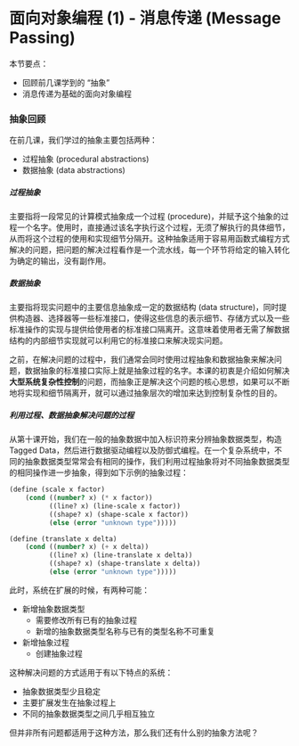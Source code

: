 # 面向对象编程 \(1\) - 消息传递 \(Message Passing\)

本节要点：

* 回顾前几课学到的 “抽象”
* 消息传递为基础的面向对象编程

### 抽象回顾

在前几课，我们学过的抽象主要包括两种：

* 过程抽象 \(procedural abstractions\)
* 数据抽象 \(data abstractions\)

##### 过程抽象

主要指将一段常见的计算模式抽象成一个过程 \(procedure\)，并赋予这个抽象的过程一个名字。使用时，直接通过该名字执行这个过程，无须了解执行的具体细节，从而将这个过程的使用和实现细节分隔开。这种抽象适用于容易用函数式编程方式解决的问题，把问题的解决过程看作是一个流水线，每一个环节将给定的输入转化为确定的输出，没有副作用。

##### 数据抽象

主要指将现实问题中的主要信息抽象成一定的数据结构 \(data structure\)，同时提供构造器、选择器等一些标准接口，使得这些信息的表示细节、存储方式以及一些标准操作的实现与提供给使用者的标准接口隔离开。这意味着使用者无需了解数据结构的内部细节实现就可以利用它的标准接口来解决现实问题。

之前，在解决问题的过程中，我们通常会同时使用过程抽象和数据抽象来解决问题，数据抽象的标准接口实际上就是抽象过程的名字。本课的初衷是介绍如何解决**大型系统复杂性控制**的问题，而抽象正是解决这个问题的核心思想，如果可以不断地将实现和细节隔离开，就可以通过抽象层次的增加来达到控制复杂性的目的。

##### 利用过程、数据抽象解决问题的过程

从第十课开始，我们在一般的抽象数据中加入标识符来分辨抽象数据类型，构造 Tagged Data，然后进行数据驱动编程以及防御式编程。在一个复杂系统中，不同的抽象数据类型常常会有相同的操作，我们利用过程抽象将对不同抽象数据类型的相同操作进一步抽象，得到如下示例的抽象过程：

```scheme
(define (scale x factor)
    (cond ((number? x) (* x factor))
          ((line? x) (line-scale x factor))
          ((shape? x) (shape-scale x factor))
          (else (error "unknown type")))))

(define (translate x delta)
    (cond ((number? x) (+ x delta))
          ((line? x) (line-translate x delta))
          ((shape? x) (shape-translate x delta))
          (else (error "unknown type")))))
```

此时，系统在扩展的时候，有两种可能：

* 新增抽象数据类型
  * 需要修改所有已有的抽象过程
  * 新增的抽象数据类型名称与已有的类型名称不可重复
* 新增抽象过程
  * 创建抽象过程

这种解决问题的方式适用于有以下特点的系统：

* 抽象数据类型少且稳定
* 主要扩展发生在抽象过程上
* 不同的抽象数据类型之间几乎相互独立

但并非所有问题都适用于这种方法，那么我们还有什么别的抽象方法呢？



